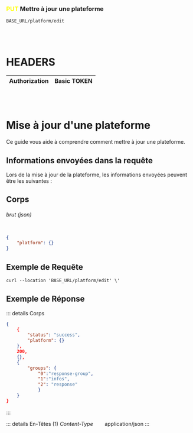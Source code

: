 ### <span style="color:yellow">PUT</span> Mettre à jour une plateforme

````
BASE_URL/platform/edit
````

<br/> <br/> 

# HEADERS

| Authorization | Basic TOKEN |
| ------------- | ----------- |

<br/> <br/>

# Mise à jour d'une plateforme
Ce guide vous aide à comprendre comment mettre à jour une plateforme.


## Informations envoyées dans la requête

Lors de la mise à jour de la plateforme, les informations envoyées peuvent être les suivantes :

## Corps

###### brut (json)


```json

{
    "platform": {}
}
```

## Exemple de Requête

```txt
curl --location 'BASE_URL/platform/edit' \'

```


## Exemple de Réponse

::: details Corps  

```json
{
    {
        "status": "success",
        "platform": {}
    },
    200,
    {},
    {
        "groups": {
            "0":"response-group", 
            "1":"infos",
            "2": "response"
            }
    }
}
```
:::


::: details En-Têtes (1)
 *Content-Type*    &nbsp;&nbsp;&nbsp;&nbsp;&nbsp;&nbsp;     application/json
:::
